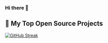 ### Hi there 👋

 <summary><h2>📘 My Top Open Source Projects</h2></summary>

[![GitHub Streak](https://streak-stats.demolab.com?user=linas-ios&theme=dark&mode=weekly)](https://git.io/streak-stats)

